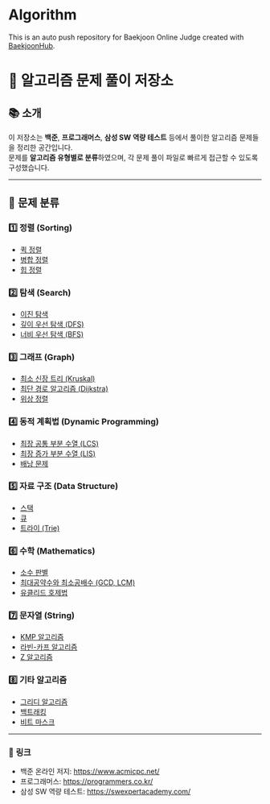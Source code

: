 # Algorithm
This is an auto push repository for Baekjoon Online Judge created with [BaekjoonHub](https://github.com/BaekjoonHub/BaekjoonHub).
# 📝 알고리즘 문제 풀이 저장소  

## 📚 소개  
이 저장소는 **백준**, **프로그래머스**, **삼성 SW 역량 테스트** 등에서 풀이한 알고리즘 문제들을 정리한 공간입니다.  
문제를 **알고리즘 유형별로 분류**하였으며, 각 문제 풀이 파일로 빠르게 접근할 수 있도록 구성했습니다.  

---

## 🚀 문제 분류  

### 1️⃣ **정렬 (Sorting)**  
- [퀵 정렬](./sorting/quick_sort.md)  
- [병합 정렬](./sorting/merge_sort.md)  
- [힙 정렬](./sorting/heap_sort.md)  

### 2️⃣ **탐색 (Search)**  
- [이진 탐색](./search/binary_search.md)  
- [깊이 우선 탐색 (DFS)](./search/dfs.md)  
- [너비 우선 탐색 (BFS)](./search/bfs.md)  

### 3️⃣ **그래프 (Graph)**  
- [최소 신장 트리 (Kruskal)](./graph/kruskal.md)  
- [최단 경로 알고리즘 (Dijkstra)](./graph/dijkstra.md)  
- [위상 정렬](./graph/topological_sort.md)  

### 4️⃣ **동적 계획법 (Dynamic Programming)**  
- [최장 공통 부분 수열 (LCS)](./dp/lcs.md)  
- [최장 증가 부분 수열 (LIS)](./dp/lis.md)  
- [배낭 문제](./dp/knapsack.md)  

### 5️⃣ **자료 구조 (Data Structure)**  
- [스택](./data_structure/stack.md)  
- [큐](./data_structure/queue.md)  
- [트라이 (Trie)](./data_structure/trie.md)  

### 6️⃣ **수학 (Mathematics)**  
- [소수 판별](./math/prime_check.md)  
- [최대공약수와 최소공배수 (GCD, LCM)](./math/gcd_lcm.md)  
- [유클리드 호제법](./math/euclidean.md)  

### 7️⃣ **문자열 (String)**  
- [KMP 알고리즘](./string/kmp.md)  
- [라빈-카프 알고리즘](./string/rabin_karp.md)  
- [Z 알고리즘](./string/z_algorithm.md)  

### 8️⃣ **기타 알고리즘**  
- [그리디 알고리즘](./others/greedy.md)  
- [백트래킹](./others/backtracking.md)  
- [비트 마스크](./others/bit_mask.md)  

---

### 🔗 **링크**
- 백준 온라인 저지: https://www.acmicpc.net/
- 프로그래머스: https://programmers.co.kr/
- 삼성 SW 역량 테스트: https://swexpertacademy.com/

